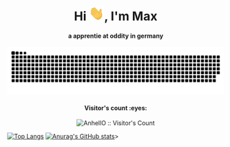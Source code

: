 <div align="center">
<h1 align="center">Hi <img width="35" src="https://github.com/1999AZZAR/1999AZZAR/blob/main/resources/img/waving.gif">, I'm Max</h1>
  <h4 align="center">a  apprentie at oddity in germany</h4>
</div>

<div align="center">
  <a href="https://1999azzar.github.io/1999AZZAR/">
  <img  src="https://github.com/1999AZZAR/1999AZZAR/blob/main/resources/img/grid-snake.svg"
       alt="snake" /></a>
</div>

<h4 align="center">Visitor's count :eyes:</h4>
<p align="center"><img src="https://profile-counter.glitch.me/{Maxiboy441}/count.svg" alt="AnhellO :: Visitor's Count" /></p>

[![Top Langs](https://github-readme-stats.vercel.app/api/top-langs/?username=maxiboy441&layout=showing-icons)](https://github.com/anuraghazra/github-readme-stats)
[![Anurag's GitHub stats](https://github-readme-stats.vercel.app/api?username=maxiboy441)](https://github.com/anuraghazra/github-readme-stats)>

